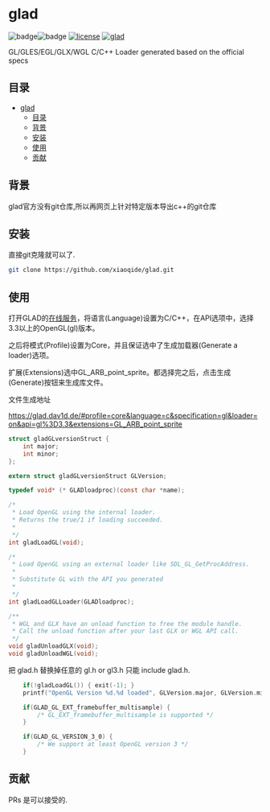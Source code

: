# glad

![badge](https://img.shields.io/badge/-c++-yellow?style=flat&logo=c)![badge](https://img.shields.io/badge/-opengl-orij?style=flat&logo=opengl)
[![license](https://img.shields.io/github/license/xiaoqide/glad.svg)](LICENSE)
[![glad](https://img.shields.io/badge/glad-c++-brightgreen.svg?style=flat-square)](https://github.com/xiaoqide/note-code)

GL/GLES/EGL/GLX/WGL C/C++ Loader generated based on the official specs

## 目录

- [glad](#glad)
  - [目录](#目录)
  - [背景](#背景)
  - [安装](#安装)
  - [使用](#使用)
  - [贡献](#贡献)

## 背景

glad官方没有git仓库,所以再网页上针对特定版本导出c++的git仓库

## 安装

直接git克隆就可以了.

```bash
git clone https://github.com/xiaoqide/glad.git 
```

## 使用

打开GLAD的[在线服务](http://glad.dav1d.de/)，将语言(Language)设置为C/C++，在API选项中，选择3.3以上的OpenGL(gl)版本。

之后将模式(Profile)设置为Core，并且保证选中了生成加载器(Generate a loader)选项。

扩展(Extensions)选中GL_ARB_point_sprite。都选择完之后，点击生成(Generate)按钮来生成库文件。

文件生成地址

<https://glad.dav1d.de/#profile=core&language=c&specification=gl&loader=on&api=gl%3D3.3&extensions=GL_ARB_point_sprite>

```c
struct gladGLversionStruct {
    int major;
    int minor;
};

extern struct gladGLversionStruct GLVersion;

typedef void* (* GLADloadproc)(const char *name);

/*
 * Load OpenGL using the internal loader.
 * Returns the true/1 if loading succeeded.
 *
 */
int gladLoadGL(void);

/*
 * Load OpenGL using an external loader like SDL_GL_GetProcAddress.
 *
 * Substitute GL with the API you generated
 *
 */
int gladLoadGLLoader(GLADloadproc);

/**
 * WGL and GLX have an unload function to free the module handle.
 * Call the unload function after your last GLX or WGL API call.
 */
void gladUnloadGLX(void);
void gladUnloadWGL(void);
```

把 glad.h 替换掉任意的 gl.h or gl3.h 只能 include glad.h.

```c
    if(!gladLoadGL()) { exit(-1); }
    printf("OpenGL Version %d.%d loaded", GLVersion.major, GLVersion.minor);

    if(GLAD_GL_EXT_framebuffer_multisample) {
        /* GL_EXT_framebuffer_multisample is supported */
    }

    if(GLAD_GL_VERSION_3_0) {
        /* We support at least OpenGL version 3 */
    }
```

## 贡献

PRs 是可以接受的.
